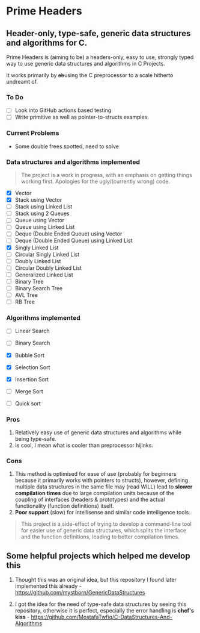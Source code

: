 # Prime Headers
## Header-only, type-safe, generic data structures and algorithms for C.

Prime Headers is (aiming to be) a headers-only, easy to use, strongly typed way to use generic data structures and algorithms in C Projects.

It works primarily by ~~ab~~using the C preprocessor to a scale hitherto undreamt of.

### To Do
- [ ] Look into GitHub actions based testing
- [ ] Write primitive as well as pointer-to-structs examples

### Current Problems
- Some double frees spotted, need to solve

### Data structures and algorithms implemented

> The project is a work in progress, with an emphasis on getting things working first. Apologies for the ugly/(currently wrong) code.

- [x] Vector
- [x] Stack using Vector
- [ ] Stack using Linked List
- [ ] Stack using 2 Queues
- [ ] Queue using Vector
- [ ] Queue using Linked List
- [ ] Deque (Double Ended Queue) using Vector
- [ ] Deque (Double Ended Queue) using Linked List
- [x] Singly Linked List
- [ ] Circular Singly Linked List
- [ ] Doubly Linked List
- [ ] Circular Doubly Linked List
- [ ] Generalized Linked List
- [ ] Binary Tree
- [ ] Binary Search Tree
- [ ] AVL Tree
- [ ] RB Tree

### Algorithms implemented

- [ ] Linear Search
- [ ] Binary Search
- [x] Bubble Sort
- [x] Selection Sort
- [x] Insertion Sort
- [ ] Merge Sort
- [ ] Quick sort


### Pros

1. Relatively easy use of generic data structures and algorithms while being type-safe.
2. Is cool, I mean what is cooler than preprocessor hijinks.

### Cons

1. This method is optimised for ease of use (probably for beginners because it primarily works with pointers to structs), however, defining multiple data structures in the same file may (read WILL) lead to **slower compilation times** due to large compilation units because of the coupling of interfaces (headers & prototypes) and the actual functionality (function definitions) itself.
2. **Poor support** (slow) for Intellisense and similar code intelligence tools.

> This project is a side-effect of trying to develop a command-line tool for easier use of generic data structures, which splits the interface and the function definitions, leading to better compilation times.


## Some helpful projects which helped me develop this

1. Thought this was an original idea, but this repository I found later implemented this already - https://github.com/mystborn/GenericDataStructures

2. I got the idea for the need of type-safe data structures by seeing this repository, otherwise it is perfect, especially the error handling is **chef's kiss** - https://github.com/MostafaTwfiq/C-DataStructures-And-Algorithms